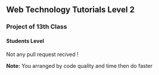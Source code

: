 ## Web Technology Tutorials Level 2
### Project of 13th Class

#### Students Level
Not any pull request recived !

**Note:** You arranged by code quality and time then do faster
